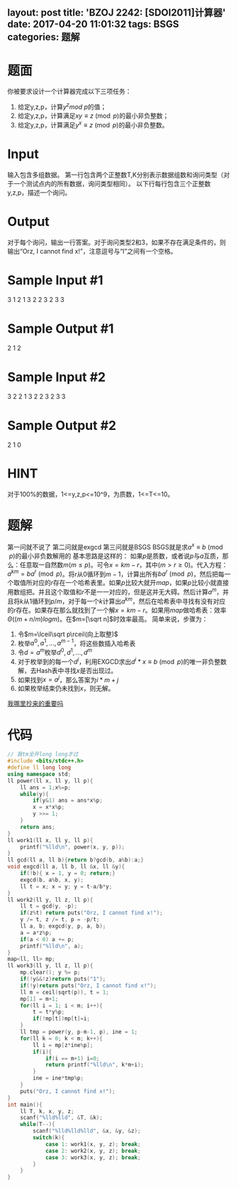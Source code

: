 layout: post
title: 'BZOJ 2242: [SDOI2011]计算器'
date: 2017-04-20 11:01:32
tags: BSGS
categories: 题解
---
# 题面
你被要求设计一个计算器完成以下三项任务：
1. 给定y,z,p，计算$y^zmod\ p$的值；
2. 给定y,z,p，计算满足$xy\equiv z\pmod p$的最小非负整数；
3. 给定y,z,p，计算满足$y^x\equiv z\pmod p$的最小非负整数。

# Input
输入包含多组数据。
第一行包含两个正整数T,K分别表示数据组数和询问类型（对于一个测试点内的所有数据，询问类型相同）。
以下行每行包含三个正整数y,z,p，描述一个询问。

# Output
对于每个询问，输出一行答案。对于询问类型2和3，如果不存在满足条件的，则输出“Orz, I cannot find x!”，注意逗号与“I”之间有一个空格。


# Sample Input #1
3 1
2 1 3
2 2 3
2 3 3

# Sample Output #1
2
1
2

# Sample Input #2
3 2
2 1 3
2 2 3
2 3 3

# Sample Output #2
2
1
0

# HINT
对于100%的数据，1<=y,z,p<=10^9，为质数，1<=T<=10。

# 题解
第一问就不说了
第二问就是exgcd
第三问就是BSGS
BSGS就是求$a^x\equiv b\pmod p$的最小非负数解用的
基本思路是这样的：
如果$p$是质数，或者说$p$与$a$互质，那么：任意取一自然数$m(m\leq p)$。可令$x=km-r$，其中$(m>r\geq0)$。代入方程：$a^{km}=ba^r\pmod p$。将$r$从$0$循环到$m-1$，计算出所有$ba^r\pmod p$，然后把每一个取值所对应的$r$存在一个哈希表里。如果$p$比较大就开$map$，如果$p$比较小就直接用数组把。并且这个取值和$r$不是一一对应的，但是这并无大碍。然后计算$a^m$，并且将$k$从$1$循环到$p/m$，对于每一个$k$计算出$a^{km}$，然后在哈希表中寻找有没有对应的$r$存在。如果存在那么就找到了一个解$x=km-r$。如果用$map$做哈希表：效率$\Theta((m+n/m)logm)$。在$m=[\sqrt n]$时效率最高。
简单来说，步骤为：

1. 令$m=\lceil\sqrt p\rceil(向上取整)$
1. 枚举$a^0,a^1,...,a^{m-1}$，将这些数插入哈希表
1. 令$d=a^m$枚举$d^0,d^1,...,d^m$
1. 对于枚举到的每一个$d^i$，利用EXGCD求出$d^i*x≡b\pmod p$的唯一非负整数解，去Hash表中寻找$x$是否出现过。
1. 如果找到$x=a^j$，那么答案为$i*m+j$
1. 如果枚举结束仍未找到$x$，则无解。

<a href="http://lbn187.is-programmer.com/posts/103186.html">我哪里抄来的重要吗</a>

# 代码
```cpp
// 我tm全开long long才过
#include <bits/stdc++.h>
#define ll long long
using namespace std;
ll power(ll x, ll y, ll p){
	ll ans = 1;x%=p;
	while(y){
		if(y&1) ans = ans*x%p;
		x = x*x%p;
		y >>= 1;
	}
	return ans;
}
ll work1(ll x, ll y, ll p){
	printf("%lld\n", power(x, y, p));
}
ll gcd(ll a, ll b){return b?gcd(b, a%b):a;}
void exgcd(ll a, ll b, ll &x, ll &y){
	if(!b){ x = 1, y = 0; return;}
	exgcd(b, a%b, x, y);
	ll t = x; x = y; y = t-a/b*y;
}
ll work2(ll y, ll z, ll p){
	ll t = gcd(y, -p);
	if(z%t) return puts("Orz, I cannot find x!");
	y /= t, z /= t, p = -p/t;
	ll a, b; exgcd(y, p, a, b);
	a = a*z%p;
	if(a < 0) a += p;
	printf("%lld\n", a);
}
map<ll, ll> mp;
ll work3(ll y, ll z, ll p){
	mp.clear(); y %= p;
	if(!y&&!z)return puts("1");
	if(!y)return puts("Orz, I cannot find x!");
	ll m = ceil(sqrt(p)), t = 1;
	mp[1] = m+1;
	for(ll i = 1; i < m; i++){
		t = t*y%p;
		if(!mp[t])mp[t]=i;
	}
	ll tmp = power(y, p-m-1, p), ine = 1;
	for(ll k = 0; k < m; k++){
		ll i = mp[z*ine%p];
		if(i){
			if(i == m+1) i=0;
			return printf("%lld\n", k*m+i);
		}
		ine = ine*tmp%p;
	}
	puts("Orz, I cannot find x!");
}
int main(){
	ll T, k, x, y, z;
	scanf("%lld%lld", &T, &k);
	while(T--){
		scanf("%lld%lld%lld", &x, &y, &z);
		switch(k){
			case 1: work1(x, y, z); break;
			case 2: work2(x, y, z); break;
			case 3: work3(x, y, z); break;
		}
	}
}
```